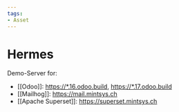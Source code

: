 ```yaml
---
tags:
- Asset
---
```

# Hermes

Demo-Server for:
* [[Odoo]]: <https://*.16.odoo.build>, <https://*.17.odoo.build>
* [[Mailhog]]: <https://mail.mintsys.ch>
* [[Apache Superset]]: <https://superset.mintsys.ch>
